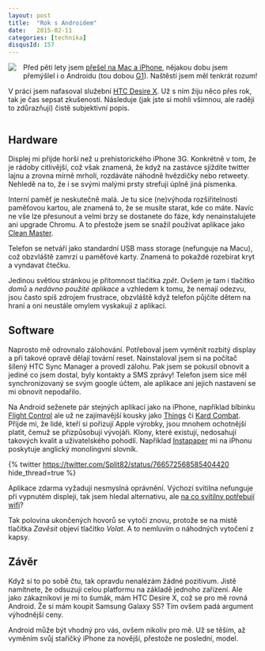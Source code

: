 ```yaml
---
layout: post
title:  "Rok s Androidem"
date:   2015-02-11
categories: [technika]
disqusId: 157
---
```

<div style="float: left; margin: 0 1em 1em 0; text-align: center;"><a href="http://commons.wikimedia.org/wiki/File:Android_robot.svg"><img src="https://upload.wikimedia.org/wikipedia/commons/thumb/d/d7/Android_robot.svg/150px-Android_robot.svg.png" /></a></div>Před pěti lety jsem <a href="/item/91">přešel na Mac a iPhone</a>, nějakou dobu jsem přemýšlel i o Androidu (tou dobou <a href="http://en.wikipedia.org/wiki/HTC_Dream">G1</a>). Naštěstí jsem měl tenkrát rozum!

V práci jsem nafasoval služební <a href="http://www.mobilmania.cz/katalog-mobilu/htc-desire-x/sc-63-ci-43981-c-1/default.aspx">HTC Desire X</a>. Už s ním žiju něco přes rok, tak je čas sepsat zkušenosti. Následuje (jak jste si mohli všimnou, ale raději to zdůrazňuji) čistě subjektivní popis.
<div style="clear: both"></div>
<!--more-->

Hardware
------

Displej mi přijde horší než u prehistorického iPhone 3G. Konkrétně v tom, že je rádoby citlivější, což však znamená, že když na zastávce sjíždíte twitter lajnu a zrovna mírně mrholí, rozdáváte náhodně hvězdičky nebo retweety. Nehledě na to, že i se svými malými prsty strefuji úplně jiná písmenka.

Interní paměť je neskutečně malá. Je tu sice (ne)výhoda rozšiřitelnosti paměťovou kartou, ale znamená to, že se musíte starat, kde co máte. Navíc ne vše lze přesunout a velmi brzy se dostanete do fáze, kdy nenainstalujete ani upgrade Chromu. A to přestože jsem se snažil používat aplikace jako <a href="https://play.google.com/store/apps/details?id=com.cleanmaster.mguard&hl=en">Clean Master</a>.

Telefon se netváří jako standardní USB mass storage (nefunguje na Macu), což obzvláště zamrzí u paměťové karty. Znamená to pokaždé rozebírat kryt a vyndavat čtečku.

Jedinou světlou stránkou je přítomnost tlačítka <i>zpět</i>. Ovšem je tam i tlačítko <i>domů</i> a <i>nedávno použité aplikace</i> a vzhledem k tomu, že nemají odezvu, jsou často spíš zdrojem frustrace, obzvláště když telefon půjčíte dětem na hraní a oni neustále omylem vyskakují z aplikací.

Software
------

Naprosto mě odrovnalo zálohování. Potřeboval jsem vyměnit rozbitý display a při takové opravě dělají tovární reset. Nainstaloval jsem si na počítač šílený HTC Sync Manager a provedl zálohu. Pak jsem se pokusil obnovit a jediné co jsem dostal, byly kontakty a SMS zprávy! Telefon jsem sice měl synchronizovaný se svým google účtem, ale aplikace ani jejich nastavení se mi obnovit nepodařilo.

Na Android seženete pár stejných aplikací jako na iPhone, například blbinku <a href="https://play.google.com/store/apps/details?id=com.namcowireless.flightcontrol&hl=en">Flight Control</a> ale už ne zajímavější kousky jako <a href="https://itunes.apple.com/us/app/things/id284971781?mt=8">Things</a> či <a href="https://itunes.apple.com/ca/app/kard-combat/id421061883?mt=8">Kard Combat</a>. Přijde mi, že lidé, kteří si pořizují Apple výrobky, jsou mnohem ochotnější platit, čemuž se přizpůsobují vývojáři. Klony, které existují, nedosahují takových kvalit a uživatelského pohodlí. Například <a href="https://play.google.com/store/apps/details?id=com.instapaper.android">Instapaper</a> mi na iPhonu poskytuje anglický monolingvní slovník.

{% twitter https://twitter.com/Split82/status/766572568585404420 hide_thread=true %}

Aplikace zdarma vyžadují nesmyslná oprávnění. Výchozí svítilna nefunguje při vypnutém displeji, tak jsem hledal alternativu, ale <a href="http://www.lupa.cz/clanky/svitilnove-aplikace-pro-android-ve-velkem-smiruji-uzivatele/">na co svítilny potřebují wifi</a>? 

Tak polovina ukončených hovorů se vytočí znovu, protože se na místě tlačítka <i>Zavěsit</i> objeví tlačítko <i>Volat</i>. A to nemluvím o náhodných vytočení z kapsy.

Závěr
------

Když si to po sobě čtu, tak opravdu nenalézám žádné pozitivum. Jistě namítnete, že odsuzuji celou platformu na základě jednoho zařízení. Ale jako zákazníkovi je mi to šumák, mám HTC Desire X, což se pro mě rovná Android. Že si mám koupit Samsung Galaxy S5? Tím ovšem padá argument výhodnější ceny.

Android může být vhodný pro vás, ovšem nikoliv pro mě. Už se těším, až vyměním svůj stařičký iPhone za novější, přestože ne poslední, model. 